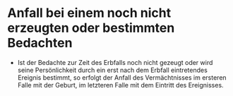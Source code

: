 # Anfall bei einem noch nicht erzeugten oder bestimmten Bedachten

- Ist der Bedachte zur Zeit des Erbfalls noch nicht gezeugt oder wird seine Persönlichkeit durch ein erst nach dem Erbfall eintretendes Ereignis bestimmt, so erfolgt der Anfall des Vermächtnisses im ersteren Falle mit der Geburt, im letzteren Falle mit dem Eintritt des Ereignisses.

